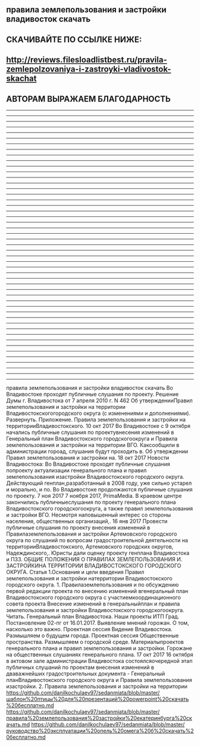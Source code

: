 правила землепользования и застройки владивосток скачать
--------------------------------------------------
СКАЧИВАЙТЕ ПО ССЫЛКЕ НИЖЕ:
--------------------------------------------------
http://reviews.filesloadlistbest.ru/pravila-zemlepolzovaniya-i-zastroyki-vladivostok-skachat
--------------------------------------------------
АВТОРАМ ВЫРАЖАЕМ БЛАГОДАРНОСТЬ
--------------------------------------------------
--------------------------------------------------
--------------------------------------------------
--------------------------------------------------
--------------------------------------------------
--------------------------------------------------
--------------------------------------------------
--------------------------------------------------
--------------------------------------------------
--------------------------------------------------
--------------------------------------------------
--------------------------------------------------
--------------------------------------------------
--------------------------------------------------
--------------------------------------------------
--------------------------------------------------
--------------------------------------------------
--------------------------------------------------
--------------------------------------------------
--------------------------------------------------
--------------------------------------------------
--------------------------------------------------
--------------------------------------------------
--------------------------------------------------
--------------------------------------------------
--------------------------------------------------
--------------------------------------------------
--------------------------------------------------
--------------------------------------------------
--------------------------------------------------
--------------------------------------------------
--------------------------------------------------
--------------------------------------------------
--------------------------------------------------
--------------------------------------------------
--------------------------------------------------
--------------------------------------------------
--------------------------------------------------
--------------------------------------------------
--------------------------------------------------
--------------------------------------------------
--------------------------------------------------
--------------------------------------------------
--------------------------------------------------
--------------------------------------------------
--------------------------------------------------
--------------------------------------------------
--------------------------------------------------
--------------------------------------------------
--------------------------------------------------
правила землепользования и застройки владивосток скачать Во Владивостоке проходят публичные слушания по проекту. Решение Думы г. Владивостока от 7 апреля 2010 г. N 462 Об утвержденииПравил землепользования и застройки на территории Владивостокскогогородского округа (с изменениями и дополнениями). Развернуть.  Приложение. Правила землепользования и застройки на территорииВладивостокского. 10 окт 2017  Во Владивостоке с 9 октября начались публичные слушания по проектувнесения изменений в Генеральный план Владивостокского городскогоокруга и Правила землепользования и застройки на территории ВГО. Каксообщили в администрации гороад, слушания будут проходить в. Об утверждении Правил землепользования и застройки на. 18 окт 2017  Новости Владивостока: Во Владивостоке проходят публичные слушания попроекту актуализации генерального плана и правил землепользования изастройки Владивостокского городского округа. Действующий генплан,разработанный в 2008 году, уже сильно устарел  и морально, и по. Во Владивостоке продолжаются публичные слушания по проекту. 7 ноя 2017  7 ноября 2017, PrimaMedia. В краевом центре закончились публичныеслушания по проекту генерального плана Владивостокского городскогоокруга, а также правил землепользования и застройки ВГО. Несмотря наповышенный интерес со стороны населения, общественных организаций,. 16 янв 2017  Провести публичные слушания по проекту внесения изменений в Правилаземлепользования и застройки Артемовского городского округа по слушаний по вопросам градостроительной деятельности на территорииВладивостокского, Артемовского городских округов, Надеждинского,. Юристы дали оценку проекту генплана Владивостока и ПЗЗ. ОБЩИЕ ПОЛОЖЕНИЯ О ПРАВИЛАХ ЗЕМЛЕПОЛЬЗОВАНИЯ И. ЗАСТРОЙКИНА ТЕРРИТОРИИ ВЛАДИВОСТОКСКОГО ГОРОДСКОГО ОКРУГА. Статья 1.Основания и цели введения Правил землепользования и застройки натерритории Владивостокского городского округа. 1. Правилаземлепользования и
по обсуждению первой редакции проекта по внесению изменений вгенеральный план Владивостокского городского округа с участиемкоординационного совета проекта Внесение изменений в генеральныйплан и правила землепользования и застройки Владивостокского городскогоокруга. Читать. Генеральный план Владивостока. Наши проекты  ИТП Град. Постановление  02-пг от 16.01.2017. Выявление мнений горожан. О том, насколько это важно. Проектная сессия Видение Владивостока. Размышляем о будущем города. Проектная сессия Общественные пространства. Размышляем о городской среде. Материалыпроектов генерального плана и правил землепользования и застройки. Горожане на общественных слушаниях генерального плана. 17 окт 2017  16 октября в актовом зале администрации Владивостока состоялсяочередной этап публичных слушаний по проектам внесения изменений в дваважнейших градостроительных документа - Генеральный планВладивостокского городского округа и Правила землепользования изастройки. 2. Правила землепользования и застройки на территории
https://github.com/danilkochulaev97/sedanmiata/blob/master/шаблон%20птицы%20для%20презентаций%20powerpoint%20скачать%20бесплатно.md
https://github.com/danilkochulaev97/sedanmiata/blob/master/правила%20землепользования%20застройки%20екатеринбурга%20скачать.md
https://github.com/danilkochulaev97/sedanmiata/blob/master/руководство%20эксплуатации%20опель%20омега%20б%20скачать%20бесплатно.md